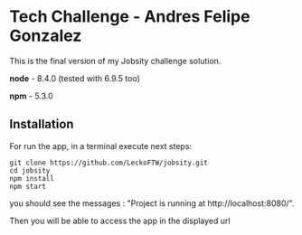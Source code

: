 Tech Challenge - Andres Felipe Gonzalez
=========================
This is the final version of my Jobsity challenge solution.

**node** - 8.4.0 (tested with 6.9.5 too)

**npm** - 5.3.0

## Installation

For run the app, in a terminal execute next steps:

```
git clone https://github.com/LeckoFTW/jobsity.git
cd jobsity
npm install
npm start
```
you should see the messages : 
"Project is running at http://localhost:8080/".

Then you will be able to access the app in the displayed url

